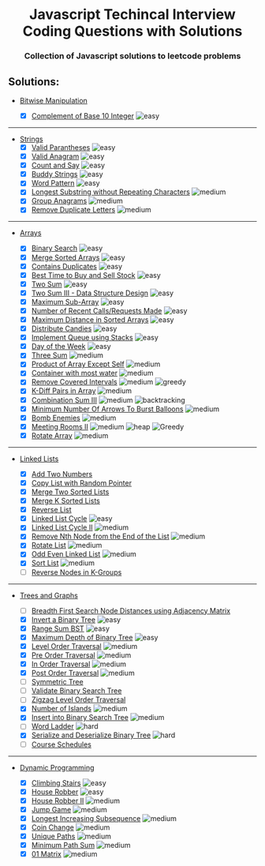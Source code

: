 <h1 align="center"> Javascript Techincal Interview Coding Questions with Solutions</h1>
<h3 align="center">Collection of Javascript solutions to leetcode problems</h3>

## Solutions:

- [Bitwise Manipulation](https://github.com/sbrshkappa/Javascript-Interview-LeetCode/tree/master/Bitwise%20Manipulation)

  - [x] [Complement of Base 10 Integer](https://github.com/sbrshkappa/Javascript-Interview-LeetCode/tree/master/Bitwise%20Manipulation/ComplementOfBase10Integer) ![easy](https://img.shields.io/badge/-easy-brightgreen)

---

- [Strings](https://github.com/sbrshkappa/Javascript-Interview-LeetCode/tree/master/Strings)
  - [x] [Valid Parantheses](https://github.com/sbrshkappa/Javascript-Interview-LeetCode/tree/master/Strings/ValidParantheses) ![easy](https://img.shields.io/badge/-easy-brightgreen)
  - [x] [Valid Anagram](https://github.com/sbrshkappa/Javascript-Interview-LeetCode/tree/master/Strings/IsAnagram) ![easy](https://img.shields.io/badge/-easy-brightgreen)
  - [x] [Count and Say](https://github.com/sbrshkappa/Javascript-Interview-LeetCode/tree/master/Strings/CountAndSay) ![easy](https://img.shields.io/badge/-easy-brightgreen)
  - [x] [Buddy Strings](https://github.com/sbrshkappa/Javascript-Interview-LeetCode/tree/master/Strings/BuddyStrings) ![easy](https://img.shields.io/badge/-easy-brightgreen)
  - [x] [Word Pattern](https://github.com/sbrshkappa/Javascript-Interview-LeetCode/tree/master/Strings/WordPattern) ![easy](https://img.shields.io/badge/-easy-brightgreen)
  - [x] [Longest Substring without Repeating Characters](https://github.com/sbrshkappa/Javascript-Interview-LeetCode/tree/master/Strings/LongestSubstringWithoutRepeatingCharacters) ![medium](https://img.shields.io/badge/-medium-orange)
  - [x] [Group Anagrams](https://github.com/sbrshkappa/Javascript-Interview-LeetCode/tree/master/Strings/GroupAnagrams) ![medium](https://img.shields.io/badge/-medium-orange)
  - [x] [Remove Duplicate Letters](https://github.com/sbrshkappa/Javascript-Interview-LeetCode/tree/master/Strings/RemoveDuplicateLetters) ![medium](https://img.shields.io/badge/-medium-orange)

---

- [Arrays](https://github.com/sbrshkappa/Javascript-Interview-LeetCode/tree/master/Arrays)

  - [x] [Binary Search](https://github.com/sbrshkappa/Javascript-Interview-LeetCode/tree/master/Arrays/BinarySearch) ![easy](https://img.shields.io/badge/-easy-brightgreen)
  - [x] [Merge Sorted Arrays](https://github.com/sbrshkappa/Javascript-Interview-LeetCode/tree/master/Arrays/MergeSortedArrays) ![easy](https://img.shields.io/badge/-easy-brightgreen)
  - [x] [Contains Duplicates](https://github.com/sbrshkappa/Javascript-Interview-LeetCode/tree/master/Arrays/ContainsDuplicate) ![easy](https://img.shields.io/badge/-easy-brightgreen)
  - [x] [Best Time to Buy and Sell Stock](https://github.com/sbrshkappa/Javascript-Interview-LeetCode/tree/master/Arrays/BestTimeToBuyAndSellStock) ![easy](https://img.shields.io/badge/-easy-brightgreen)
  - [x] [Two Sum](https://github.com/sbrshkappa/Javascript-Interview-LeetCode/tree/master/Arrays/TwoSum) ![easy](https://img.shields.io/badge/-easy-brightgreen)
  - [x] [Two Sum III - Data Structure Design](https://github.com/sbrshkappa/Javascript-Interview-LeetCode/tree/master/Arrays/TwoSumIII-DataStructureDesign) ![easy](https://img.shields.io/badge/-easy-brightgreen)
  - [x] [Maximum Sub-Array](https://github.com/sbrshkappa/Javascript-Interview-LeetCode/tree/master/Arrays/MaximumSubArray) ![easy](https://img.shields.io/badge/-easy-brightgreen)
  - [x] [Number of Recent Calls/Requests Made](https://github.com/sbrshkappa/Javascript-Interview-LeetCode/tree/master/Arrays/NumberOfRecentCalls) ![easy](https://img.shields.io/badge/-easy-brightgreen)
  - [x] [Maximum Distance in Sorted Arrays](https://github.com/sbrshkappa/Javascript-Interview-LeetCode/tree/master/Arrays/MaximumDistanceInArrays) ![easy](https://img.shields.io/badge/-easy-brightgreen)
  - [x] [Distribute Candies](https://github.com/sbrshkappa/Javascript-Interview-LeetCode/tree/master/Arrays/DistributeCandies) ![easy](https://img.shields.io/badge/-easy-brightgreen)
  - [x] [Implement Queue using Stacks](https://github.com/sbrshkappa/Javascript-Interview-LeetCode/tree/master/Arrays/ImplementQueueUsingStacks) ![easy](https://img.shields.io/badge/-easy-brightgreen)
  - [x] [Day of the Week](https://github.com/sbrshkappa/Javascript-Interview-LeetCode/tree/master/Arrays/DayOfTheWeek) ![easy](https://img.shields.io/badge/-easy-brightgreen)
  - [x] [Three Sum](https://github.com/sbrshkappa/Javascript-Interview-LeetCode/tree/master/Arrays/ThreeSum) ![medium](https://img.shields.io/badge/-medium-orange)
  - [x] [Product of Array Except Self](https://github.com/sbrshkappa/Javascript-Interview-LeetCode/tree/master/Arrays/ProductOfArrayExceptSelf) ![medium](https://img.shields.io/badge/-medium-orange)
  - [x] [Container with most water](https://github.com/sbrshkappa/Javascript-Interview-LeetCode/tree/master/Arrays/ContainerWithMostWater) ![medium](https://img.shields.io/badge/-medium-orange)
  - [x] [Remove Covered Intervals](https://github.com/sbrshkappa/Javascript-Interview-LeetCode/tree/master/Arrays/RemoveCoveredIntervals) ![medium](https://img.shields.io/badge/-medium-orange) ![greedy](https://img.shields.io/badge/-greedy-blue)
  - [x] [K-Diff Pairs in Array](https://github.com/sbrshkappa/Javascript-Interview-LeetCode/tree/master/Arrays/K-DiffPairsInArray) ![medium](https://img.shields.io/badge/-medium-orange)
  - [x] [Combination Sum III](https://github.com/sbrshkappa/Javascript-Interview-LeetCode/tree/master/Arrays/CombinationSumIII) ![medium](https://img.shields.io/badge/-medium-orange) ![backtracking](https://img.shields.io/badge/-backtracking-blue)
  - [x] [Minimum Number Of Arrows To Burst Balloons](https://github.com/sbrshkappa/Javascript-Interview-LeetCode/tree/master/Arrays/MinimumNumberOfArrowsToBurstBalloon) ![medium](https://img.shields.io/badge/-medium-orange)
  - [x] [Bomb Enemies](https://github.com/sbrshkappa/Javascript-Interview-LeetCode/tree/master/Arrays/BombEnemies) ![medium](https://img.shields.io/badge/-medium-orange)
  - [x] [Meeting Rooms II](https://github.com/sbrshkappa/Javascript-Interview-LeetCode/tree/master/Arrays/MeetingRoomsII) ![medium](https://img.shields.io/badge/-medium-orange) ![heap](https://img.shields.io/badge/-heap-blue) ![Greedy](https://img.shields.io/badge/-greedy-blue)
  - [x] [Rotate Array](https://github.com/sbrshkappa/Javascript-Interview-LeetCode/tree/master/Arrays/RotateArray) ![medium](https://img.shields.io/badge/-medium-orange)

---

- [Linked Lists](https://github.com/sbrshkappa/Javascript-Interview-LeetCode/tree/master/LinkedLists)

  - [x] [Add Two Numbers](https://github.com/sbrshkappa/Javascript-Interview-LeetCode/blob/master/LinkedLists/AddTwoNumbers)
  - [x] [Copy List with Random Pointer](https://github.com/sbrshkappa/Javascript-Interview-LeetCode/tree/master/LinkedLists/CopyListWithRandomPointer)
  - [x] [Merge Two Sorted Lists](https://github.com/sbrshkappa/Javascript-Interview-LeetCode/tree/master/LinkedLists/MergeTwoSortedLists)
  - [x] [Merge K Sorted Lists](https://github.com/sbrshkappa/Javascript-Interview-LeetCode/tree/master/LinkedLists/MergeKSortedLists)
  - [x] [Reverse List](https://github.com/sbrshkappa/Javascript-Interview-LeetCode/tree/master/LinkedLists/ReverseList)
  - [x] [Linked List Cycle](https://github.com/sbrshkappa/Javascript-Interview-LeetCode/tree/master/LinkedLists/LinkedListCycle) ![easy](https://img.shields.io/badge/-easy-brightgreen)
  - [x] [Linked List Cycle II](https://github.com/sbrshkappa/Javascript-Interview-LeetCode/tree/master/LinkedLists/LinkedListCycleII) ![medium](https://img.shields.io/badge/-medium-orange)
  - [x] [Remove Nth Node from the End of the List](https://github.com/sbrshkappa/Javascript-Interview-LeetCode/tree/master/LinkedLists/RemoveNthNodeFromEndOfList) ![medium](https://img.shields.io/badge/-medium-orange)
  - [x] [Rotate List](https://github.com/sbrshkappa/Javascript-Interview-LeetCode/tree/master/LinkedLists/RotateList) ![medium](https://img.shields.io/badge/-medium-orange)
  - [x] [Odd Even Linked List](https://github.com/sbrshkappa/Javascript-Interview-LeetCode/tree/master/LinkedLists/OddEvenLinkedList) ![medium](https://img.shields.io/badge/-medium-orange)
  - [x] [Sort List](https://github.com/sbrshkappa/Javascript-Interview-LeetCode/tree/master/LinkedLists/SortList) ![medium](https://img.shields.io/badge/-medium-orange)
  - [ ] [Reverse Nodes in K-Groups](https://github.com/sbrshkappa/Javascript-Interview-LeetCode/tree/master/LinkedLists/ReverseNodesink-Group)

---

- [Trees and Graphs](https://github.com/sbrshkappa/Javascript-Interview-LeetCode/tree/master/Trees%20and%20Graphs)

  - [ ] [Breadth First Search Node Distances using Adjacency Matrix](https://github.com/sbrshkappa/Javascript-Interview-LeetCode/tree/master/Trees%20and%20Graphs/BreadthFirstSearchDistances-AM)
  - [x] [Invert a Binary Tree](https://github.com/sbrshkappa/Javascript-Interview-LeetCode/tree/master/Trees%20and%20Graphs/InvertBinaryTree) ![easy](https://img.shields.io/badge/-easy-brightgreen)
  - [x] [Range Sum BST](https://github.com/sbrshkappa/Javascript-Interview-LeetCode/tree/master/Trees%20and%20Graphs/RangeSumBST) ![easy](https://img.shields.io/badge/-easy-brightgreen)
  - [x] [Maximum Depth of Binary Tree](https://github.com/sbrshkappa/Javascript-Interview-LeetCode/tree/master/Trees%20and%20Graphs/MaximumDepthOfBinaryTree) ![easy](https://img.shields.io/badge/-easy-brightgreen)
  - [x] [Level Order Traversal](https://github.com/sbrshkappa/Javascript-Interview-LeetCode/tree/master/Trees%20and%20Graphs/Level%20Order%20Traversal) ![medium](https://img.shields.io/badge/-medium-orange)
  - [x] [Pre Order Traversal](https://github.com/sbrshkappa/Javascript-Interview-LeetCode/tree/master/Trees%20and%20Graphs/PreOrderTraversal) ![medium](https://img.shields.io/badge/-medium-orange)
  - [x] [In Order Traversal](https://github.com/sbrshkappa/Javascript-Interview-LeetCode/tree/master/Trees%20and%20Graphs/InOrderTraversal) ![medium](https://img.shields.io/badge/-medium-orange)
  - [x] [Post Order Traversal](https://github.com/sbrshkappa/Javascript-Interview-LeetCode/tree/master/Trees%20and%20Graphs/PostOrderTraversal) ![medium](https://img.shields.io/badge/-medium-orange)
  - [ ] [Symmetric Tree](https://github.com/sbrshkappa/Javascript-Interview-LeetCode/tree/master/Trees%20and%20Graphs/Symmetric%20Tree)
  - [ ] [Validate Binary Search Tree](https://github.com/sbrshkappa/Javascript-Interview-LeetCode/tree/master/Trees%20and%20Graphs/ValidateBinarySearchTree)
  - [ ] [Zigzag Level Order Traversal](https://github.com/sbrshkappa/Javascript-Interview-LeetCode/tree/master/Trees%20and%20Graphs/ZigZagLevelOrder)
  - [x] [Number of Islands](https://github.com/sbrshkappa/Javascript-Interview-LeetCode/tree/master/Trees%20and%20Graphs/NumberOfIslands) ![medium](https://img.shields.io/badge/-medium-orange)
  - [x] [Insert into Binary Search Tree](https://github.com/sbrshkappa/Javascript-Interview-LeetCode/tree/master/Trees%20and%20Graphs/InsertIntoBinarySearchTree) ![medium](https://img.shields.io/badge/-medium-orange)
  - [ ] [Word Ladder](https://github.com/sbrshkappa/Javascript-Interview-LeetCode/tree/master/Trees%20and%20Graphs/Word%20Ladder) ![hard](https://img.shields.io/badge/-hard-red)
  - [x] [Serialize and Deserialize Binary Tree](https://github.com/sbrshkappa/Javascript-Interview-LeetCode/tree/master/Trees%20and%20Graphs/SerializeAndDeserializeBinaryTree) ![hard](https://img.shields.io/badge/-hard-red)
  - [ ] [Course Schedules](https://github.com/sbrshkappa/Javascript-Interview-LeetCode/tree/master/Trees%20and%20Graphs/Course%20Schedule)

---

- [Dynamic Programming](https://github.com/sbrshkappa/Javascript-Interview-LeetCode/tree/master/Dynamic%20Programming)

  - [x] [Climbing Stairs](https://github.com/sbrshkappa/Javascript-Interview-LeetCode/tree/master/Dynamic%20Programming/ClimbingStairs) ![easy](https://img.shields.io/badge/-easy-brightgreen)
  - [x] [House Robber](https://github.com/sbrshkappa/Javascript-Interview-LeetCode/tree/master/Dynamic%20Programming/HouseRobber) ![easy](https://img.shields.io/badge/-easy-brightgreen)
  - [x] [House Robber II](https://github.com/sbrshkappa/Javascript-Interview-LeetCode/tree/master/Dynamic%20Programming/HouseRobberII) ![medium](https://img.shields.io/badge/-medium-orange)
  - [x] [Jump Game](https://github.com/sbrshkappa/Javascript-Interview-LeetCode/tree/master/Dynamic%20Programming/CanJump) ![medium](https://img.shields.io/badge/-medium-orange)
  - [x] [Longest Increasing Subsequence](https://github.com/sbrshkappa/Javascript-Interview-LeetCode/tree/master/Dynamic%20Programming/LongestIncreasingSubsequence) ![medium](https://img.shields.io/badge/-medium-orange)
  - [x] [Coin Change](https://github.com/sbrshkappa/Javascript-Interview-LeetCode/tree/master/Dynamic%20Programming/CoinChange) ![medium](https://img.shields.io/badge/-medium-orange)
  - [x] [Unique Paths](https://github.com/sbrshkappa/Javascript-Interview-LeetCode/tree/master/Dynamic%20Programming/UniquePaths) ![medium](https://img.shields.io/badge/-medium-orange)
  - [x] [Minimum Path Sum](https://github.com/sbrshkappa/Javascript-Interview-LeetCode/tree/master/Dynamic%20Programming/MinimumPathSum) ![medium](https://img.shields.io/badge/-medium-orange)
  - [x] [01 Matrix](https://github.com/sbrshkappa/Javascript-Interview-LeetCode/tree/master/Dynamic%20Programming/01Matrix) ![medium](https://img.shields.io/badge/-medium-orange)
